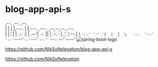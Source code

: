# blog-app-api-s

,--.   ,--.      ,--.                             
|  |   |  |,---. |  |,---. ,---. ,--,--,--.,---.  
|  |.'.|  | .-. :|  | .--'| .-. ||        | .-. : 
|   ,'.   \   --.|  \ `--.' '-' '|  |  |  \   --. 
'--'   '--'`----'`--'`---' `---' `--`--`--'`----' 
![spring-boot-logo](https://user-images.githubusercontent.com/122023966/212685305-a2087bb3-13ba-4e65-bf3d-7b8deb48695b.png)

https://github.com/NikSoftelevation/blog-app-api-s

https://github.com/NikSoftelevation
